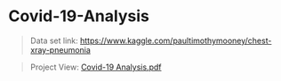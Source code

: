 #                                                                Covid-19-Analysis 
> Data set link:
https://www.kaggle.com/paultimothymooney/chest-xray-pneumonia

>Project View:
[Covid-19 Analysis.pdf](https://github.com/user-attachments/files/15748085/Covid-19.Analysis.pdf)

